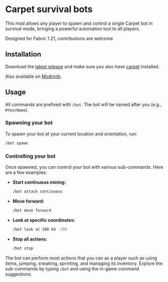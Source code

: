 # Carpet survival bots

This mod allows any player to spawn and control a single Carpet bot in survival mode, bringing a powerful automation tool to all players.

Designed for Fabric 1.21, contributions are welcome

## Installation

Download the [latest release](https://github.com/maartin0/carpet-survival-bots/releases/latest) and make sure you also have [carpet](https://github.com/gnembon/fabric-carpet/releases/latest) installed.

Also available on [Modrinth](https://modrinth.com/mod/carpet-survival-bots).

## Usage

All commands are prefixed with `/bot`. The bot will be named after you (e.g., `#YourName`).

### Spawning your bot

To spawn your bot at your current location and orientation, run:
```bash
/bot spawn
```

### Controlling your bot

Once spawned, you can control your bot with various sub-commands. Here are a few examples:

*   **Start continuous mining:**
    ```bash
    /bot attack continuous
    ```

*   **Move forward:**
    ```bash
    /bot move forward
    ```

*   **Look at specific coordinates:**
    ```bash
    /bot look at 100 64 -200
    ```

*   **Stop all actions:**
    ```bash
    /bot stop
    ```

The bot can perform most actions that you can as a player such as using items, jumping, sneaking, sprinting, and managing its inventory. Explore the sub-commands by typing `/bot` and using the in-game command suggestions.